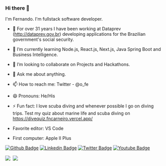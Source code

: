 ### Hi there 👋

I'm Fernando. I'm fullstack software developer.

- 🔭 For over 31 years I have been working at Dataprev (http://dataprev.gov.br) developing applications for the Brazilian government's social security.
- 🌱 I’m currently learning Node.js, React.js, Next.js, Java Spring Boot and Business Intelligence.
- 👯 I’m looking to collaborate on Projects and Hackathons.
- 💬 Ask me about anything.
- 📫 How to reach me: Twitter - @o_fe
- 😄 Pronouns: He/His
- ⚡ Fun fact: I love scuba diving and whenever possible I go on diving trips. Test my quiz about marine life and scuba diving on https://divequiz.fncarneiro.vercel.app/

- Favorite editor: VS Code 
- First computer: Apple II Plus


[![Github Badge](https://img.shields.io/badge/-Github-000?style=flat-square&logo=Github&logoColor=white&link=https://github.com/fncarneiro)](https://github.com/fncarneiro)
[![Linkedin Badge](https://img.shields.io/badge/-LinkedIn-blue?style=flat-square&logo=Linkedin&logoColor=white&link=https://www.linkedin.com/in/fncarneiro/)](https://www.linkedin.com/in/fncarneiro/)
[![Twitter Badge](https://img.shields.io/badge/-Twitter-1ca0f1?style=flat-square&labelColor=1ca0f1&logo=twitter&logoColor=white&link=https://twitter.com/o_fe)](https://twitter.com/o_fe)
[![Youtube Badge](https://img.shields.io/badge/-YouTube-ff0000?style=flat-square&labelColor=ff0000&logo=youtube&logoColor=white&link=https://www.youtube.com/user/fncarneiro)](https://www.youtube.com/user/fncarneiro)


<div><img align="center" src="https://github-readme-stats.vercel.app/api/top-langs/?username=fncarneiro&layout=compact" />&nbsp;&nbsp;<img align="center" src="https://github-readme-stats.vercel.app/api?username=fncarneiro&count_private=true&show_icons=true&theme=default&hide_rank=true&disable_animations=true&custom_title=Stats" /></div>
